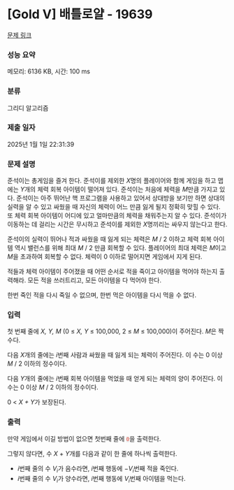 # [Gold V] 배틀로얄 - 19639 

[문제 링크](https://www.acmicpc.net/problem/19639) 

### 성능 요약

메모리: 6136 KB, 시간: 100 ms

### 분류

그리디 알고리즘

### 제출 일자

2025년 1월 1일 22:31:39

### 문제 설명

<p>준석이는 총게임을 즐겨 한다. 준석이를 제외한 <em>X</em>명의 플레이어와 함께 게임을 하고 맵에는 <em>Y</em>개의 체력 회복 아이템이 떨어져 있다. 준석이는 처음에 체력을 <em>M</em>만큼 가지고 있다. 준석이는 아주 뛰어난 핵 프로그램을 사용하고 있어서 상대방을 보기만 하면 상대의 실력을 알 수 있고 싸웠을 때 자신의 체력이 어느 만큼 잃게 될지 정확히 맞힐 수 있다. 또 체력 회복 아이템이 어디에 있고 얼마만큼의 체력을 채워주는지 알 수 있다. 준석이가 이동하는 데 걸리는 시간은 무시하고 준석이를 제외한 <em>X</em>명끼리는 싸우지 않는다고 한다.</p>

<p>준석이의 실력이 뛰어나 적과 싸웠을 때 잃게 되는 체력은 <em>M </em>/ 2 이하고 체력 회복 아이템 역시 밸런스를 위해 최대 <em>M </em>/ 2 만큼 회복할 수 있다. 플레이어의 최대 체력은 <em>M</em>이고 <em>M</em>을 초과하여 회복할 수 없다. 체력이 0 이하로 떨어지면 게임에서 지게 된다.</p>

<p>적들과 체력 아이템이 주어졌을 때 어떤 순서로 적을 죽이고 아이템을 먹어야 하는지 출력해라. 모든 적을 쓰러트리고, 모든 아이템을 다 먹어야 한다.</p>

<p>한번 죽인 적을 다시 죽일 수 없으며, 한번 먹은 아이템을 다시 먹을 수 없다.</p>

### 입력 

 <p>첫 번째 줄에 <em>X, Y, M </em>(0 ≤ <em>X, Y</em> ≤ 100,000, 2 ≤ <em>M</em> ≤ 100,000)이 주어진다. <em>M</em>은 짝수다.</p>

<p>다음 <em>X</em>개의 줄에는 <em>i</em>번째 사람과 싸웠을 때 잃게 되는 체력이 주어진다. 이 수는 0 이상 <em>M </em>/ 2 이하의 정수이다.</p>

<p>다음 <em>Y</em>개의 줄에는 <em>i</em>번째 회복 아이템을 먹었을 때 얻게 되는 체력의 양이 주어진다. 이 수는 0 이상 <em>M </em>/ 2 이하의 정수이다.</p>

<p>0 < <em>X + Y</em>가 보장된다.</p>

### 출력 

 <p>만약 게임에서 이길 방법이 없으면 첫번째 줄에 <span style="color:#e74c3c;"><code><span style="background-color:#ecf0f1;">0</span></code></span>을 출력한다.</p>

<p>그렇지 않다면, 수 <em>X </em>+ <em>Y</em>개를 다음과 같이 한 줄에 하나씩 출력한다.</p>

<ul>
	<li><em>i</em>번째 줄의 수 <i>V<sub>i</sub></i>가 음수라면, <em>i</em>번째 행동에 −<em>V</em><i><sub>i</sub></i>번째 적을 죽인다.</li>
	<li><em>i</em>번째 줄의 수 <em>V</em><i><sub>i</sub></i>가 양수라면, <em>i</em>번째 행동에 <i>V<sub>i</sub></i>번째 아이템을 먹는다.</li>
</ul>

